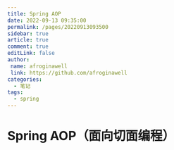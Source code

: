 ```yaml
---
title: Spring AOP
date: 2022-09-13 09:35:00
permalink: /pages/20220913093500
sidebar: true
article: true
comment: true
editLink: false
author:
 name: afroginawell
 link: https://github.com/afroginawell
categories:
  - 笔记
tags:
  - spring
---
```

# Spring AOP（面向切面编程）



